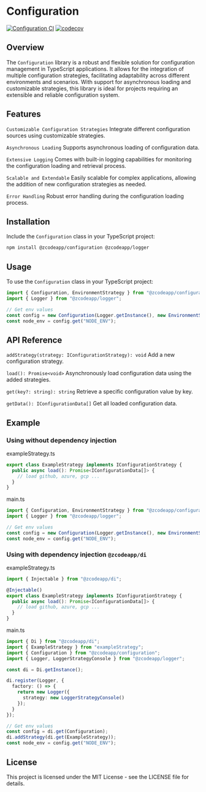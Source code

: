 # Configuration

[![Configuration CI](https://github.com/zcodeapp/msexpandable/actions/workflows/configuration-workflow.yml/badge.svg?branch=main)](https://github.com/zcodeapp/msexpandable/actions/workflows/configuration-workflow.yml) [![codecov](https://codecov.io/gh/zcodeapp/msexpandable/branch/main/graph/badge.svg?token=ZHJHX9L0CN&flag=configuration)](https://app.codecov.io/gh/zcodeapp/msexpandable/tree/main/src%2Fconfiguration%2Fsrc)

## Overview

The `Configuration` library is a robust and flexible solution for configuration management in TypeScript applications. It allows for the integration of multiple configuration strategies, facilitating adaptability across different environments and scenarios. With support for asynchronous loading and customizable strategies, this library is ideal for projects requiring an extensible and reliable configuration system.

## Features

`Customizable Configuration Strategies`
Integrate different configuration sources using customizable strategies.

`Asynchronous Loading`
Supports asynchronous loading of configuration data.

`Extensive Logging`
Comes with built-in logging capabilities for monitoring the configuration loading and retrieval process.

`Scalable and Extendable`
Easily scalable for complex applications, allowing the addition of new configuration strategies as needed.

`Error Handling`
Robust error handling during the configuration loading process.

## Installation

Include the `Configuration` class in your TypeScript project:

```bash
npm install @zcodeapp/configuration @zcodeapp/logger
```

## Usage

To use the `Configuration` class in your TypeScript project:

```typescript
import { Configuration, EnvironmentStrategy } from "@zcodeapp/configuration";
import { Logger } from "@zcodeapp/logger";

// Get env values
const config = new Configuration(Logger.getInstance(), new EnvironmentStrategy());
const node_env = config.get("NODE_ENV");
```

## API Reference

`addStrategy(strategy: IConfigurationStrategy): void`
Add a new configuration strategy.

`load(): Promise<void>`
Asynchronously load configuration data using the added strategies.

`get(key?: string): string`
Retrieve a specific configuration value by key.

`getData(): IConfigurationData[]`
Get all loaded configuration data.

## Example

### Using without dependency injection

exampleStrategy.ts
```typescript
export class ExampleStrategy implements IConfigurationStrategy {
  public async load(): Promise<IConfigurationData[]> {
    // load github, azure, gcp ...
  }
}
```

main.ts
```typescript
import { Configuration, EnvironmentStrategy } from "@zcodeapp/configuration";
import { Logger } from "@zcodeapp/logger";

// Get env values
const config = new Configuration(Logger.getInstance(), new EnvironmentStrategy());
const node_env = config.get("NODE_ENV");
```

### Using with dependency injection `@zcodeapp/di`

exampleStrategy.ts
```typescript
import { Injectable } from "@zcodeapp/di";

@Injectable()
export class ExampleStrategy implements IConfigurationStrategy {
  public async load(): Promise<IConfigurationData[]> {
    // load github, azure, gcp ...
  }
}
```

main.ts
```typescript
import { Di } from "@zcodeapp/di";
import { ExampleStrategy } from "exampleStrategy";
import { Configuration } from "@zcodeapp/configuration";
import { Logger, LoggerStrategyConsole } from "@zcodeapp/logger";

const di = Di.getInstance();

di.register(Logger, {
  factory: () => {
    return new Logger({
      strategy: new LoggerStrategyConsole()
    });
  }
});

// Get env values
const config = di.get(Configuration);
di.addStrategy(di.get(ExampleStrategy));
const node_env = config.get("NODE_ENV");
```

## License

This project is licensed under the MIT License - see the LICENSE file for details.